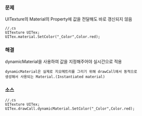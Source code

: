 ### 문제

UITexture의 Material의 Property에 값을 전달해도 바로 갱신되지 않음

    //.cs
    UITexture UITex;
    UITex.material.SetColor("_Color",Color.red);

### 해결

dynamicMaterial을 사용하여 값을 지정해주어야 실시간으로 적용

    dynamicMaterial은 실제로 지오메트리를 그리기 위해 drawCall에서 동적으로 
    생성해서 사용되는 Material.(Instantiated material)

### 소스

    //.cs
    UITexture UITex;
    UITex.drawCall.dynamicMaterial.SetColor("_Color",Color.red);


